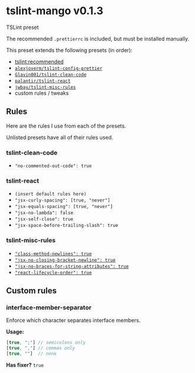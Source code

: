 # tslint-mango v0.1.3

TSLint preset

The recommended `.prettierrc` is included, but must be installed manually.

This preset extends the following presets (in order):

- [tslint:recommended](https://github.com/palantir/tslint/blob/master/src/configs/recommended.ts)
- [`alexjoverm/tslint-config-prettier`](https://github.com/alexjoverm/tslint-config-prettier)
- [`Glavin001/tslint-clean-code`](https://github.com/Glavin001/tslint-clean-code)
- [`palantir/tslint-react`](https://github.com/palantir/tslint-react)
- [`jwbay/tslint-misc-rules`](https://github.com/jwbay/tslint-misc-rules)
- custom rules / tweaks

## Rules

Here are the rules I use from each of the presets.

Unlisted presets have all of their rules used.

### tslint-clean-code

- `"no-commented-out-code": true`

### tslint-react

- `(insert default rules here)`
- `"jsx-curly-spacing": [true, "never"]`
- `"jsx-equals-spacing": [true, "never"]`
- `"jsx-no-lambda": false`
- `"jsx-self-close": true`
- `"jsx-space-before-trailing-slash": true`

### tslint-misc-rules

- [`"class-method-newlines": true`](https://github.com/jwbay/tslint-misc-rules#3)
- [`"jsx-no-closing-bracket-newline": true`](https://github.com/jwbay/tslint-misc-rules#6)
- [`"jsx-no-braces-for-string-attributes": true`](https://github.com/jwbay/tslint-misc-rules#7)
- [`"react-lifecycle-order": true`](https://github.com/jwbay/tslint-misc-rules#8)

## Custom rules

### interface-member-separator

Enforce which character separates interface members.

**Usage:**
```js
[true, ";"] // semicolons only
[true, ","] // commas only
[true, ""]  // none
```

**Has fixer?** `true`
